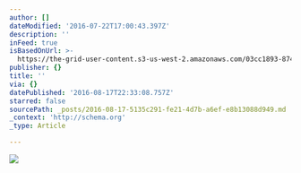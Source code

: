 ```yaml
---
author: []
dateModified: '2016-07-22T17:00:43.397Z'
description: ''
inFeed: true
isBasedOnUrl: >-
  https://the-grid-user-content.s3-us-west-2.amazonaws.com/03cc1893-874a-46e9-82b6-0acd9c3e8b3c.jpg
publisher: {}
title: ''
via: {}
datePublished: '2016-08-17T22:33:08.757Z'
starred: false
sourcePath: _posts/2016-08-17-5135c291-fe21-4d7b-a6ef-e8b13088d949.md
_context: 'http://schema.org'
_type: Article

---
```

![](https://the-grid-user-content.s3-us-west-2.amazonaws.com/03cc1893-874a-46e9-82b6-0acd9c3e8b3c.jpg)